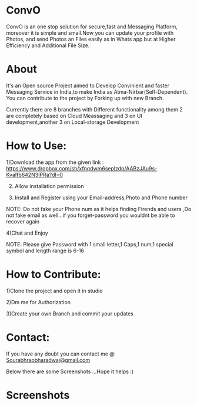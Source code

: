 # ConvO

 ConvO is an one stop solution for secure,fast and Messaging Platform, moreover it is simple and small.Now you can update your profile with Photos, and send Photos an Files easily as in Whats app but at Higher Efficiency and Additional File Size.

# About 

It's an Open source Project aimed to Develop Convinient and faster Messaging Service in India,to make India as Atma-Nirbar(Self-Dependent).
You can contribute to the project by Forking up with new Branch.

Currently there are 8 branches with Different functionality among them 2 are completely based on Cloud Meassaging and 3 on UI development,another 3 on Local-storage Development

# How to Use:

1)Download the app from the given link : https://www.dropbox.com/sh/xfnqdwm6seplzdp/AABzJAu9s-KvaIfb642N3IPRa?dl=0

2) Allow installation permission

3) Install and Register using your Email-address,Photo and Phone number

NOTE: Do not fake your Phone num as it helps finding Firends and users ,Do not fake email as well...if you forget-password you wouldnt be able to recover again

4)Chat and Enjoy

NOTE: Please give Password with 1 small letter,1 Caps,1 num,1 special symbol and length range is 6-16

# How to Contribute:
   1)Clone the project and open it in studio

   2)Dm me for Authorization

   3)Create your own Branch and commit your updates
	 
# Contact:
 If you have any doubt you can contact me @ Sourabhraobharadwaj@gmail.com

 Below there are some Screenshots ...Hope it helps :)

# Screenshots
